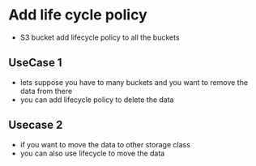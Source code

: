 
# Add life cycle policy

- S3 bucket add lifecycle policy to all the buckets


## UseCase 1

- lets suppose you have to many buckets and you want to remove the data from there
- you can add lifecycle policy to delete the data


## Usecase 2

- if you want to move the data to other storage class
- you can also use lifecycle to move the data

